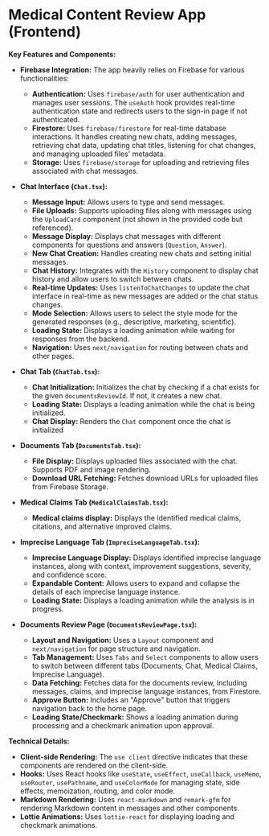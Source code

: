 # Medical Content Review App (Frontend)

**Key Features and Components:**

* **Firebase Integration:** The app heavily relies on Firebase for various functionalities:
    * **Authentication:** Uses `firebase/auth` for user authentication and manages user sessions. The `useAuth` hook provides real-time authentication state and redirects users to the sign-in page if not authenticated.
    * **Firestore:** Uses `firebase/firestore` for real-time database interactions. It handles creating new chats, adding messages, retrieving chat data, updating chat titles, listening for chat changes, and managing uploaded files' metadata.
    * **Storage:** Uses `firebase/storage` for uploading and retrieving files associated with chat messages.

* **Chat Interface (`Chat.tsx`):**
    * **Message Input:** Allows users to type and send messages.
    * **File Uploads:** Supports uploading files along with messages using the `UploadCard` component (not shown in the provided code but referenced).
    * **Message Display:** Displays chat messages with different components for questions and answers (`Question`, `Answer`).
    * **New Chat Creation:** Handles creating new chats and setting initial messages.
    * **Chat History:** Integrates with the `History` component to display chat history and allow users to switch between chats.
    * **Real-time Updates:** Uses `listenToChatChanges` to update the chat interface in real-time as new messages are added or the chat status changes.
    * **Mode Selection:** Allows users to select the style mode for the generated responses (e.g., descriptive, marketing, scientific).
    * **Loading State:** Displays a loading animation while waiting for responses from the backend.
    * **Navigation:** Uses `next/navigation` for routing between chats and other pages.

* **Chat Tab (`ChatTab.tsx`):**
    * **Chat Initialization:** Initializes the chat by checking if a chat exists for the given `documentsReviewId`. If not, it creates a new chat.
    * **Loading State:** Displays a loading animation while the chat is being initialized.
    * **Chat Display:** Renders the `Chat` component once the chat is initialized

* **Documents Tab (`DocumentsTab.tsx`):**
    * **File Display:** Displays uploaded files associated with the chat. Supports PDF and image rendering.
    * **Download URL Fetching:** Fetches download URLs for uploaded files from Firebase Storage.

* **Medical Claims Tab (`MedicalClaimsTab.tsx`):**
    * **Medical claims display:** Displays the identified medical claims, citations, and alternative improved claims.

* **Imprecise Language Tab (`ImpreciseLanguageTab.tsx`):**
    * **Imprecise Language Display:** Displays identified imprecise language instances, along with context, improvement suggestions, severity, and confidence score.
    * **Expandable Content:** Allows users to expand and collapse the details of each imprecise language instance.
    * **Loading State:** Displays a loading animation while the analysis is in progress.

* **Documents Review Page (`DocumentsReviewPage.tsx`):**
    * **Layout and Navigation:** Uses a `Layout` component and `next/navigation` for page structure and navigation.
    * **Tab Management:** Uses `Tabs` and `Select` components to allow users to switch between different tabs (Documents, Chat, Medical Claims, Imprecise Language).
    * **Data Fetching:** Fetches data for the documents review, including messages, claims, and imprecise language instances, from Firestore.
    * **Approve Button:** Includes an "Approve" button that triggers navigation back to the home page.
    * **Loading State/Checkmark:** Shows a loading animation during processing and a checkmark animation upon approval.


**Technical Details:**

* **Client-side Rendering:** The `use client` directive indicates that these components are rendered on the client-side.
* **Hooks:** Uses React hooks like `useState`, `useEffect`, `useCallback`, `useMemo`, `useRouter`, `usePathname`, and `useColorMode` for managing state, side effects, memoization, routing, and color mode.
* **Markdown Rendering:** Uses `react-markdown` and `remark-gfm` for rendering Markdown content in messages and other components.
* **Lottie Animations:** Uses `lottie-react` for displaying loading and checkmark animations.
